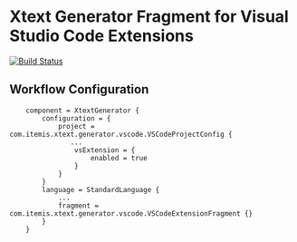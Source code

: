 # Xtext Generator Fragment for Visual Studio Code Extensions

[![Build Status](https://travis-ci.org/itemis/xtext-generator-vscode.svg?branch=master)](https://travis-ci.org/itemis/xtext-generator-vscode)

## Workflow Configuration

```
	component = XtextGenerator {
		configuration = {
			project = com.itemis.xtext.generator.vscode.VSCodeProjectConfig {
			   ...
				vsExtension = {
					enabled = true
				}
			}
		}
		language = StandardLanguage {
			...
			fragment = com.itemis.xtext.generator.vscode.VSCodeExtensionFragment {}
		}
	}
```

